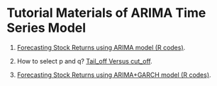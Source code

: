 # Tutorial Materials of ARIMA Time Series Model

1. [Forecasting Stock Returns using ARIMA model (R codes)](https://www.r-bloggers.com/forecasting-stock-returns-using-arima-model/).

2. How to select p and q? [Tail_off Versus cut_off](https://stats.stackexchange.com/questions/241914/terms-cut-off-and-tail-off-about-acf-pacf-functions).

3. [Forecasting Stock Returns using ARIMA+GARCH model (R codes)](https://www.quantstart.com/articles/ARIMA-GARCH-Trading-Strategy-on-the-SP500-Stock-Market-Index-Using-R).


